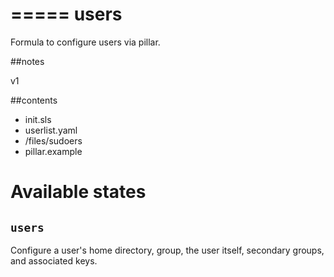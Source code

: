 =====
users
=====

Formula to configure users via pillar.


##notes

v1

##contents

- init.sls  
- userlist.yaml
- /files/sudoers
- pillar.example

Available states
================

``users``
---------

Configure a user's home directory, group, the user itself, secondary groups,
and associated keys.
